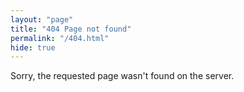 ```yaml
---
layout: "page"
title: "404 Page not found"
permalink: "/404.html"
hide: true
---
```


Sorry, the requested page wasn't found on the server.
